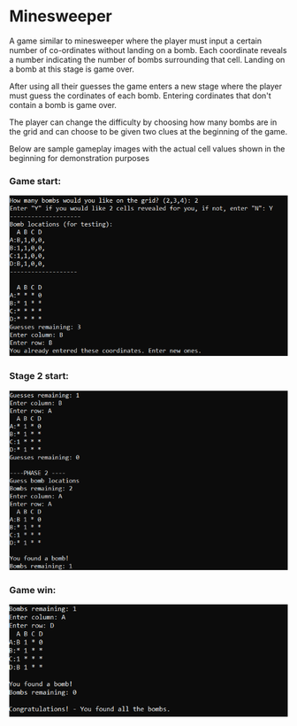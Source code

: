 # Minesweeper

A game similar to minesweeper where the player must input a certain number of co-ordinates without landing on a bomb. Each coordinate reveals a number indicating the number of bombs surrounding that cell. Landing on a bomb at this stage is game over.

After using all their guesses the game enters a new stage where the player must guess the cordinates of each bomb. Entering cordinates that don't contain a bomb is game over.

The player can change the difficulty by choosing how many bombs are in the grid and can choose to be given two clues at the beginning of the game.

Below are sample gameplay images with the actual cell values shown in the beginning for demonstration purposes

### Game start:

![Game start](https://github.com/fionn-oreilly/Minesweeper/blob/master/Gameplay%20Images/Sample1.PNG)

### Stage 2 start:

![Stage 2](https://github.com/fionn-oreilly/Minesweeper/blob/master/Gameplay%20Images/Sample2.PNG)

### Game win:

![Game win](https://github.com/fionn-oreilly/Minesweeper/blob/master/Gameplay%20Images/Sample3.PNG)
